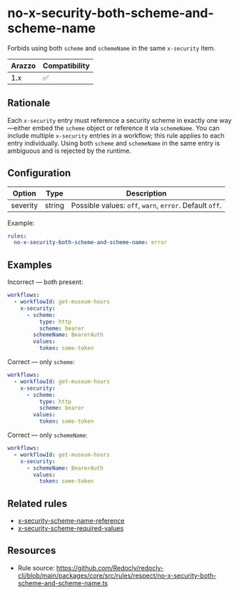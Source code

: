 # no-x-security-both-scheme-and-scheme-name

Forbids using both `scheme` and `schemeName` in the same `x-security` item.

| Arazzo | Compatibility |
| ------ | ------------- |
| 1.x    | ✅            |

## Rationale

Each `x-security` entry must reference a security scheme in exactly one way—either embed the `scheme` object or reference it via `schemeName`.
You can include multiple `x-security` entries in a workflow; this rule applies to each entry individually. Using both `scheme` and `schemeName` in the same entry is ambiguous and is rejected by the runtime.

## Configuration

| Option   | Type   | Description                                             |
| -------- | ------ | ------------------------------------------------------- |
| severity | string | Possible values: `off`, `warn`, `error`. Default `off`. |

Example:

```yaml
rules:
  no-x-security-both-scheme-and-scheme-name: error
```

## Examples

Incorrect — both present:

```yaml
workflows:
  - workflowId: get-museum-hours
    x-security:
      - scheme:
          type: http
          scheme: bearer
        schemeName: BearerAuth
        values:
          token: some-token
```

Correct — only `scheme`:

```yaml
workflows:
  - workflowId: get-museum-hours
    x-security:
      - scheme:
          type: http
          scheme: bearer
        values:
          token: some-token
```

Correct — only `schemeName`:

```yaml
workflows:
  - workflowId: get-museum-hours
    x-security:
      - schemeName: BearerAuth
        values:
          token: some-token
```

## Related rules

- [x-security-scheme-name-reference](./x-security-scheme-name-reference.md)
- [x-security-scheme-required-values](./x-security-scheme-required-values.md)

## Resources

- Rule source: https://github.com/Redocly/redocly-cli/blob/main/packages/core/src/rules/respect/no-x-security-both-scheme-and-scheme-name.ts
